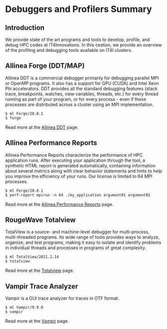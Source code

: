 # Debuggers and Profilers Summary

## Introduction

We provide state of the art programs and tools to develop, profile, and debug HPC codes at IT4Innovations. In this cestion, we provide an overview of the profiling and debugging tools available on IT4I clusters.

## Allinea Forge (DDT/MAP)

Allinea DDT is a commercial debugger primarily for debugging parallel MPI or OpenMP programs. It also has a support for GPU (CUDA) and Intel Xeon Phi accelerators. DDT provides all the standard debugging features (stack trace, breakpoints, watches, view variables, threads, etc.) for every thread running as part of your program, or for every process - even if these processes are distributed across a cluster using an MPI implementation.

```console
$ ml Forge/20.0.1
$ forge
```

Read more at the [Allinea DDT][2] page.

## Allinea Performance Reports

Allinea Performance Reports characterize the performance of HPC application runs. After executing your application through the tool, a synthetic HTML report is generated automatically, containing information about several metrics along with clear behavior statements and hints to help you improve the efficiency of your runs. Our license is limited to 64 MPI processes.

```console
$ ml Forge/20.0.1
$ perf-report mpirun -n 64 ./my_application argument01 argument02
```

Read more at the [Allinea Performance Reports][3] page.

## RougeWave Totalview

TotalView is a source- and machine-level debugger for multi-process, multi-threaded programs. Its wide range of tools provides ways to analyze, organize, and test programs, making it easy to isolate and identify problems in individual threads and processes in programs of great complexity.

```console
$ ml TotalView/2021.2.14
$ totalview
```

Read more at the [Totalview][4] page.

## Vampir Trace Analyzer

Vampir is a GUI trace analyzer for traces in OTF format.

```console
$ ml Vampir/9.9.0
$ vampir
```

Read more at the [Vampir][5] page.

[2]: allinea-ddt.md
[3]: allinea-performance-reports.md
[4]: total-view.md
[5]: vampir.md
